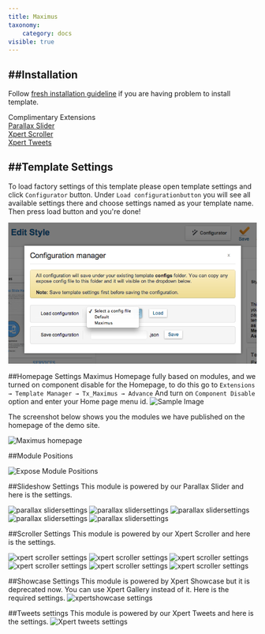 ```yaml
---
title: Maximus
taxonomy:
    category: docs
visible: true
---
```


##Installation
----------
Follow [fresh installation guideline](http://www.themexpert.com/documentation/expose-framework/getting-started) if you are having problem to install template.


<div class="row">
	<div class="col-md-12">
		<div class="panel panel-primary">
  <!-- Default panel contents -->
  <div class="panel-heading">Complimentary Extensions</div>

  <!-- List group -->
  <div class="list-group">
    <div><a class="list-group-item" href="http://www.themexpert.com/joomla-extensions/parallax-slider">Parallax Slider</a></div>
    <div><a class="list-group-item" href="http://www.themexpert.com/joomla-extensions/xpert-scroller">Xpert Scroller</a></div>
    <div><a class="list-group-item" href="http://www.themexpert.com/joomla-extensions/xpert-tweets">Xpert Tweets</a></div>
  </div>
</div>
	</div>
</div>

##Template Settings
----------
To load factory settings of this template please open template settings and click `Configurator` button. Under `Load configurationbutton` you will see all available settings there and choose settings named as your template name. Then press load button and you're done!

![Sample Image](load-configuration.png)


##Homepage Settings
Maximus Homepage fully based on modules, and we turned on component disable for the Homepage, to do this go to
```Extensions → Template Manager → Tx_Maximus → Advance```
And turn on <code>Component Disable</code> option and enter your Home page menu id.
![Sample Image](component-disable.jpg)

The screenshot below shows you the modules we have published on the homepage of the demo site. 

![Maximus homepage](home.png)


##Module Positions

![Expose Module Positions](https://s3.amazonaws.com/expose/positions_map.jpg)

##Slideshow Settings
This module is powered by our Parallax Slider and here is the settings.

![parallax slidersettings](parallaxslider1.png)
![parallax slidersettings](parallaxslider2.png)
![parallax slidersettings](parallaxslider3.png)
![parallax slidersettings](parallaxslider4.png)
![parallax slidersettings](parallaxslider5.png)



##Scroller Settings
This module is powered by our Xpert Scroller and here is the settings.

![xpert scroller settings](scroller-settings1.png)
![xpert scroller settings](scroller-settings2.png)
![xpert scroller settings](scroller-settings3.png)
![xpert scroller settings](scroller-settings4.png)
![xpert scroller settings](scroller-settings5.png)
![xpert scroller settings](scroller-settings6.png)



##Showcase Settings
This module is powered by Xpert Showcase but it is deprecated now. You can use Xpert Gallery instead of it. Here is the required settings.
![xpertshowcase settings](xpertshowcase.jpg)


##Tweets settings
This module is powered by our Xpert Tweets and here is the settings.
![Xpert tweets settings](xperttweets.png)
